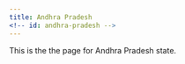 ```yaml
---
title: Andhra Pradesh
<!-- id: andhra-pradesh -->
---
```


This is the the page for Andhra Pradesh state.
